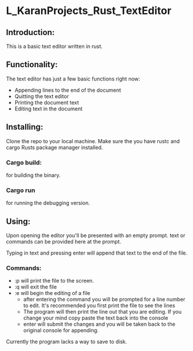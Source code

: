 # L_KaranProjects_Rust_TextEditor

## Introduction:
This is a basic text editor written in rust.

## Functionality:
The text editor has just a few basic functions right now:

- Appending lines to the end of the document
- Quitting the text editor
- Printing the document text
- Editing text in the document

## Installing:
Clone the repo to your local machine.
Make sure the you have rustc and cargo Rusts package manager installed.

### Cargo build:
for building the binary.

### Cargo run
for running the debugging version.

## Using:
Upon opening the editor you'll be presented with an empty prompt.
text or commands can be provided here at the prompt.

Typing in text and pressing enter will append that text to the end of the file.

### Commands:
- :p will print the file to the screen.
- :q will exit the file
- :e will begin the editing of a file
	* after entering the command you will be prompted for a line number to edit. It's recommended you first print the file to see the lines
	* The program will then print the line out that you are editing. If you change your mind copy paste the text back into the console
	* enter will submit the changes and you will be taken back to the original console for appending.

Currently the program lacks a way to save to disk.
